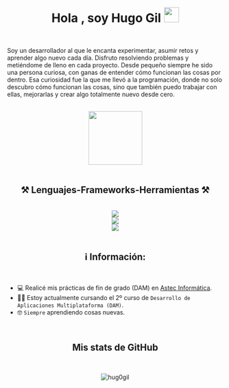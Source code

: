 <h1 align="center"><b>Hola , soy Hugo Gil </b><img src="https://media.giphy.com/media/hvRJCLFzcasrR4ia7z/giphy.gif" width="35"></h1>
<br>
<p>
Soy un desarrollador al que le encanta experimentar, asumir retos y aprender algo nuevo cada día. Disfruto resolviendo problemas y metiéndome de lleno en cada proyecto. Desde pequeño siempre he sido una persona curiosa, con ganas de entender cómo funcionan las cosas por dentro. Esa curiosidad fue la que me llevó a la programación, donde no solo descubro cómo funcionan las cosas, sino que también puedo trabajar con ellas, mejorarlas y crear algo totalmente nuevo desde cero.
</p>
<br>
<div align="center">
  <img src="https://media.giphy.com/media/v1.Y2lkPTc5MGI3NjExNWlzajNxbWFxc3oxbGh6enluZW50azJ4eGJ6dmlvZmk5NHNzZThzdSZlcD12MV9naWZzX3NlYXJjaCZjdD1n/HzPtbOKyBoBFsK4hyc/giphy.gif" width="125"/>
</div>
<br>

<h2 align="center">⚒️ Lenguajes-Frameworks-Herramientas ⚒️</h2>
<br/>
<div align="center">
    <img src="https://skillicons.dev/icons?i=html,css,js,typescript,php,java,cs,py" /> <br>
  <img src="https://skillicons.dev/icons?i=angular,nodejs,express,spring" /><br>
    <img src="https://skillicons.dev/icons?i=mongodb,postgres,mysql,apple,postman,unity,vscode,vercel,docker,git,linux" />
</div>
<br>

<h2 align="center">ℹ️ Información:</h2>
<br>

- 💻 Realicé mis prácticas de fin de grado (DAM) en [Astec Informática](https://www.astec-informatica.com).
- :student: Estoy actualmente cursando el 2º curso de `Desarrollo de Aplicaciones Multiplataforma (DAM)`.
- :nerd_face: `Siempre` aprendiendo cosas nuevas.
<!--- :boom: Puedes visitar mi web [MY WEBSITE].-->
<br>
<h2 align="center">Mis stats de GitHub </h2>
<br>
<p align="center"><img align="center" src="https://github-readme-stats.vercel.app/api/top-langs?username=hug0gil&show_icons=true&theme=dark&locale=en&layout=compact" alt="hug0gil" /></p>

<!--
**hug0gil/hug0gil** is a ✨ _special_ ✨ repository because its `README.md` (this file) appears on your GitHub profile.

Here are some ideas to get you started:

- 🔭 I’m currently working on ...
- 🌱 I’m currently learning ...
- 👯 I’m looking to collaborate on ...
- 🤔 I’m looking for help with ...
- 💬 Ask me about ...
- 📫 How to reach me: ...
- 😄 Pronouns: ...
- ⚡ Fun fact: ...
-->
